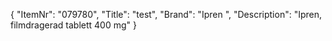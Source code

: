 {
  "ItemNr": "079780",
  "Title": "test",
  "Brand": "Ipren  ",
  "Description": "Ipren, filmdragerad tablett 400 mg"
}